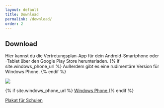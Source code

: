 ```yaml
---
layout: default
title: Download
permalink: /download/
order: 2
---
```


Download
--------

Hier kannst du die Vertretungsplan-App für dein Android-Smartphone oder -Tablet über den Google Play Store
herunterladen. {% if site.windows_phone_url %} Außerdem gibt es eine rudimentäre Version für Windows Phone. {% endif %}

<a class="btn btn-primary btn-embossed" href="https://play.google.com/store/apps/details?id={{ site.android_packagename }}">
    <img src="{{ '/img/google_play.svg' | prepend: site.baseurl }}"/>
</a>

{% if site.windows_phone_url %}
<a class="btn btn-primary btn-embossed" href="{{ site.windows_phone_url }}">
    Windows Phone
    <!--<img src="{{ '/img/google_play.svg' | prepend: site.baseurl }}"/>-->
</a>
{% endif %}

<a class="btn btn-primary btn-embossed" href="#">Plakat für Schulen</a>